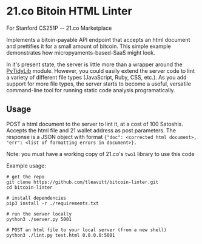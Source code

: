# 21.co Bitoin HTML Linter
For Stanford CS251P -- 21.co Marketplace

Implements a bitoin-payable API endpoint that accepts an html document and prettifies it for a small amount of bitcoin. This simple example demonstrates how micropyaments-based-SaaS might look.

In it's present state, the server is little more than a wrapper around the [PyTidyLib](http://countergram.com/open-source/pytidylib/) module. However, you could easily extend the server code to lint a variety of different file types (JavaScript, Ruby, CSS, etc.). As you add support for more file types, the server starts to become a useful, versatile command-line tool for running static code analysis programatically.

## Usage
POST a html document to the server to lint it, at a cost of 100 Satoshis. Accepts the html file and 21 wallet address as post parameters. The response is a JSON object with format `{"doc": <corrected html document>, "err": <list of formatting errors in document>}.`

Note: you must have a working copy of 21.co's `two1` library to use this code

Example usage:
```
# get the repo
git clone https://github.com/tleavitt/bitcoin-linter.git
cd bitcoin-linter 

# install dependencies
pip3 install -r ./requirements.txt

# run the server locally
python3 ./server.py 5001

# POST an html file to your local server (from a new shell)
python3 ./lint.py test.html 0.0.0.0:5001
```
